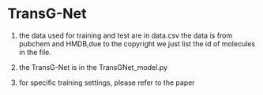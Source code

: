 # TransG-Net
1. the data used for training and test are in data.csv
   the data is from pubchem and HMDB,due to the copyright we just list the id of molecules in the file.

2. the TransG-Net is in the TransGNet_model.py

3. for specific training settings, please refer to the paper
